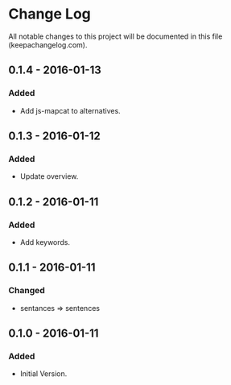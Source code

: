 # Change Log
All notable changes to this project will be documented in this file (keepachangelog.com).

## 0.1.4 - 2016-01-13
### Added
- Add js-mapcat to alternatives.

## 0.1.3 - 2016-01-12
### Added
- Update overview.

## 0.1.2 - 2016-01-11
### Added
- Add keywords.

## 0.1.1 - 2016-01-11
### Changed
- sentances => sentences

## 0.1.0 - 2016-01-11
### Added
- Initial Version.
